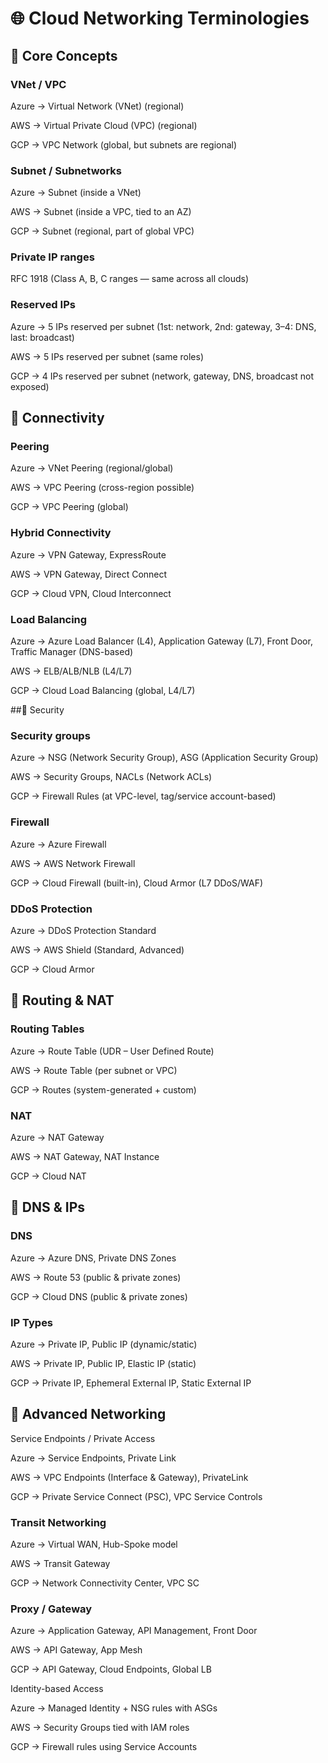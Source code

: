 # 🌐 Cloud Networking Terminologies
## 🔹 Core Concepts

### VNet / VPC

Azure → Virtual Network (VNet) (regional)

AWS → Virtual Private Cloud (VPC) (regional)

GCP → VPC Network (global, but subnets are regional)

### Subnet / Subnetworks

Azure → Subnet (inside a VNet)

AWS → Subnet (inside a VPC, tied to an AZ)

GCP → Subnet (regional, part of global VPC)

### Private IP ranges

RFC 1918 (Class A, B, C ranges — same across all clouds)

### Reserved IPs

Azure → 5 IPs reserved per subnet (1st: network, 2nd: gateway, 3–4: DNS, last: broadcast)

AWS → 5 IPs reserved per subnet (same roles)

GCP → 4 IPs reserved per subnet (network, gateway, DNS, broadcast not exposed)

## 🔹 Connectivity

### Peering

Azure → VNet Peering (regional/global)

AWS → VPC Peering (cross-region possible)

GCP → VPC Peering (global)

### Hybrid Connectivity

Azure → VPN Gateway, ExpressRoute

AWS → VPN Gateway, Direct Connect

GCP → Cloud VPN, Cloud Interconnect

### Load Balancing

Azure → Azure Load Balancer (L4), Application Gateway (L7), Front Door, Traffic Manager (DNS-based)

AWS → ELB/ALB/NLB (L4/L7)

GCP → Cloud Load Balancing (global, L4/L7)

##🔹 Security

### Security groups

Azure → NSG (Network Security Group), ASG (Application Security Group)

AWS → Security Groups, NACLs (Network ACLs)

GCP → Firewall Rules (at VPC-level, tag/service account-based)

### Firewall

Azure → Azure Firewall

AWS → AWS Network Firewall

GCP → Cloud Firewall (built-in), Cloud Armor (L7 DDoS/WAF)

### DDoS Protection

Azure → DDoS Protection Standard

AWS → AWS Shield (Standard, Advanced)

GCP → Cloud Armor

## 🔹 Routing & NAT

### Routing Tables

Azure → Route Table (UDR – User Defined Route)

AWS → Route Table (per subnet or VPC)

GCP → Routes (system-generated + custom)

### NAT

Azure → NAT Gateway

AWS → NAT Gateway, NAT Instance

GCP → Cloud NAT

## 🔹 DNS & IPs

### DNS

Azure → Azure DNS, Private DNS Zones

AWS → Route 53 (public & private zones)

GCP → Cloud DNS (public & private zones)

### IP Types

Azure → Private IP, Public IP (dynamic/static)

AWS → Private IP, Public IP, Elastic IP (static)

GCP → Private IP, Ephemeral External IP, Static External IP

## 🔹 Advanced Networking

Service Endpoints / Private Access

Azure → Service Endpoints, Private Link

AWS → VPC Endpoints (Interface & Gateway), PrivateLink

GCP → Private Service Connect (PSC), VPC Service Controls

### Transit Networking

Azure → Virtual WAN, Hub-Spoke model

AWS → Transit Gateway

GCP → Network Connectivity Center, VPC SC

### Proxy / Gateway

Azure → Application Gateway, API Management, Front Door

AWS → API Gateway, App Mesh

GCP → API Gateway, Cloud Endpoints, Global LB

Identity-based Access

Azure → Managed Identity + NSG rules with ASGs

AWS → Security Groups tied with IAM roles

GCP → Firewall rules using Service Accounts